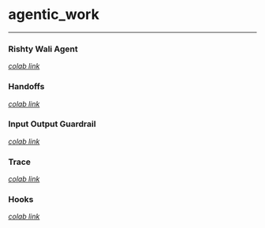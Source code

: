 # agentic_work
***
### Rishty Wali Agent
*[colab link](https://colab.research.google.com/drive/1umsXEI5PHLA_cVOl2EKhJw-9cuBAxNmk?usp=sharing "click here")*

### Handoffs
*[colab link](https://colab.research.google.com/drive/1t7sVyEeGEYkKg3uPhO2q2d8Dz85S0wkl?usp=sharing "click here")*
 
### Input Output Guardrail
*[colab link](https://colab.research.google.com/drive/108Fxv8Tzo0o8QMBydn-v-TjX9PcQbn2B?usp=sharing "cilck here")*

### Trace
*[colab link](https://colab.research.google.com/drive/1jtkx_MNKsFq0VcBvxX9GdrdLBATeDi4n?usp=sharing "click here")*

### Hooks
*[colab link](https://colab.research.google.com/drive/1hB0K9DoQVSkcSx-dXXgjFzTivynUIpbh?usp=sharing "click here")*
